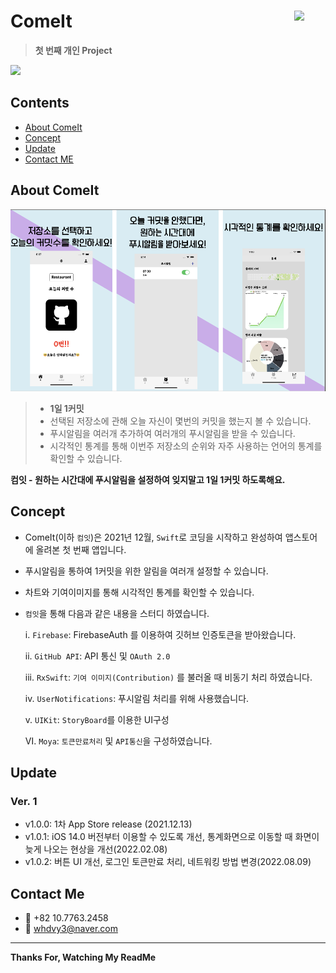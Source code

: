 # ComeIt <img src = "https://github.com/JongPyoAhn/Gitramy/blob/main/ComeIt/Assets.xcassets/AppIcon.appiconset/1024.png?raw=true" width = 50 align = right>

> **첫 번째 개인 Project**

[<img src = "https://devimages-cdn.apple.com/app-store/marketing/guidelines/images/badge-download-on-the-app-store.svg">](https://apps.apple.com/kr/app/컴잇/id1599428215?mt=8)

## Contents
* [About ComeIt](https://github.com/JongPyoAhn/ComeIt/blob/main/README.md#about-ComeIt)
* [Concept](https://github.com/JongPyoAhn/ComeIt/blob/main/README.md#concept)
* [Update](https://github.com/JongPyoAhn/ComeIt/blob/main/README.md#update)
* [Contact ME](https://github.com/JongPyoAhn/ComeIt/blob/main/README.md#contact-me)

## About ComeIt

<img src = "https://github.com/JongPyoAhn/ComeIt/blob/main/ScreenShots/ComeitScreenshot.png?raw=true">

> - **1일 1커밋**
> - 선택된 저장소에 관해 오늘 자신이 몇번의 커밋을 했는지 볼 수 있습니다.
> - 푸시알림을 여러개 추가하여 여러개의 푸시알림을 받을 수 있습니다.
> - 시각적인 통계를 통해 이번주 저장소의 순위와 자주 사용하는 언어의 통계를 확인할 수 있습니다.

**컴잇 - 원하는 시간대에 푸시알림을 설정하여 잊지말고 1일 1커밋 하도록해요.**

## Concept

- ComeIt(이하 `컴잇`)은 2021년 12월, `Swift`로 코딩을 시작하고 완성하여 앱스토어에 올려본 첫 번째 앱입니다.
- 푸시알림을 통하여 1커밋을 위한 알림을 여러개 설정할 수 있습니다.
- 차트와 기여이미지를 통해 시각적인 통계를 확인할 수 있습니다.
- `컴잇`을 통해 다음과 같은 내용을 스터디 하였습니다.

    i. `Firebase`: FirebaseAuth 를 이용하여 깃허브 인증토큰을 받아왔습니다.
    
    ii. `GitHub API`: API 통신 및 `OAuth 2.0`
    
    iii. `RxSwift`: `기여 이미지(Contribution)` 를 불러올 때 비동기 처리 하였습니다.
    
    iv. `UserNotifications`: 푸시알림 처리를 위해 사용했습니다.
    
    v. `UIKit`: `StoryBoard`를 이용한 UI구성
    
    Ⅵ. `Moya`: `토큰만료처리` 및 `API통신`을 구성하였습니다.

## Update
### Ver. 1
- v1.0.0: 1차 App Store release (2021.12.13)
- v1.0.1: iOS 14.0 버전부터 이용할 수 있도록 개선, 통계화면으로 이동할 때 화면이 늦게 나오는 현상을 개선(2022.02.08)
- v1.0.2: 버튼 UI 개선, 로그인 토큰만료 처리, 네트워킹 방법 변경(2022.08.09)
## Contact Me
- 📱 +82 10.7763.2458
- 📧 whdvy3@naver.com

***
**Thanks For, Watching My ReadMe**
